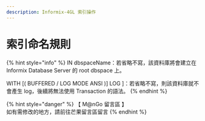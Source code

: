```yaml
---
description: Informix-4GL 索引操作
---
```


# 索引命名規則

{% hint style="info" %}
IN dbspaceName：若省略不寫，該資料庫將會建立在 Informix Database Server 的 root dbspace 上。

WITH \[( BUFFERED / LOG MODE ANSI )] LOG ]：若省略不寫，則該資料庫就不會產生 log，後續將無法使用 Transaction 的語法。
{% endhint %}

{% hint style="danger" %}
【 M@nGo 留言區 】\
如有需修改的地方，請前往芒果留言區留言
{% endhint %}
